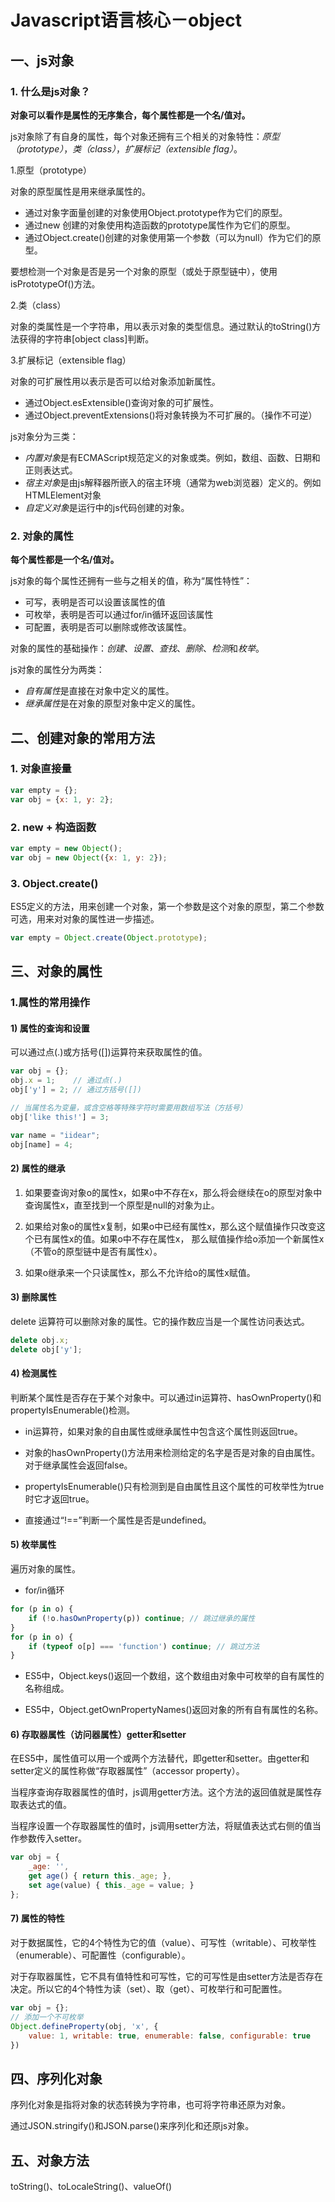# Javascript语言核心－object

## 一、js对象

### 1. 什么是js对象？

**对象可以看作是属性的无序集合，每个属性都是一个名/值对。**

js对象除了有自身的属性，每个对象还拥有三个相关的对象特性：*原型（prototype）*，*类（class）*，*扩展标记（extensible flag）*。

1.原型（prototype）

对象的原型属性是用来继承属性的。

- 通过对象字面量创建的对象使用Object.prototype作为它们的原型。
- 通过new 创建的对象使用构造函数的prototype属性作为它们的原型。
- 通过Object.create()创建的对象使用第一个参数（可以为null）作为它们的原型。

要想检测一个对象是否是另一个对象的原型（或处于原型链中），使用isPrototypeOf()方法。

2.类（class）

对象的类属性是一个字符串，用以表示对象的类型信息。通过默认的toString()方法获得的字符串[object class]判断。

3.扩展标记（extensible flag）

对象的可扩展性用以表示是否可以给对象添加新属性。

- 通过Object.esExtensible()查询对象的可扩展性。
- 通过Object.preventExtensions()将对象转换为不可扩展的。（操作不可逆）

js对象分为三类：

- *内置对象*是有ECMAScript规范定义的对象或类。例如，数组、函数、日期和正则表达式。
- *宿主对象*是由js解释器所嵌入的宿主环境（通常为web浏览器）定义的。例如HTMLElement对象
- *自定义对象*是运行中的js代码创建的对象。


### 2. 对象的属性

**每个属性都是一个名/值对。**

js对象的每个属性还拥有一些与之相关的值，称为“属性特性”：

- 可写，表明是否可以设置该属性的值
- 可枚举，表明是否可以通过for/in循环返回该属性
- 可配置，表明是否可以删除或修改该属性。

对象的属性的基础操作：*创建*、*设置*、*查找*、*删除*、*检测*和*枚举*。

js对象的属性分为两类：

- *自有属性*是直接在对象中定义的属性。
- *继承属性*是在对象的原型对象中定义的属性。


## 二、创建对象的常用方法

### 1. 对象直接量

```javascript
var empty = {};
var obj = {x: 1, y: 2};
```

### 2. new + 构造函数

```javascript
var empty = new Object();
var obj = new Object({x: 1, y: 2});
```

### 3. Object.create()

ES5定义的方法，用来创建一个对象，第一个参数是这个对象的原型，第二个参数可选，用来对对象的属性进一步描述。

```javascript
var empty = Object.create(Object.prototype);
```

## 三、对象的属性

### 1.属性的常用操作

#### 1) 属性的查询和设置

可以通过点(.)或方括号([])运算符来获取属性的值。

```javascript
var obj = {};
obj.x = 1;    // 通过点(.)
obj['y'] = 2; // 通过方括号([])

// 当属性名为变量，或含空格等特殊字符时需要用数组写法（方括号）
obj['like this!'] = 3;

var name = "iidear";
obj[name] = 4;
```

#### 2) 属性的继承

1. 如果要查询对象o的属性x，如果o中不存在x，那么将会继续在o的原型对象中查询属性x，直至找到一个原型是null的对象为止。

2. 如果给对象o的属性x复制，如果o中已经有属性x，那么这个赋值操作只改变这个已有属性x的值。如果o中不存在属性x，
那么赋值操作给o添加一个新属性x（不管o的原型链中是否有属性x）。

3. 如果o继承来一个只读属性x，那么不允许给o的属性x赋值。

#### 3) 删除属性

delete 运算符可以删除对象的属性。它的操作数应当是一个属性访问表达式。

```javascript
delete obj.x;
delete obj['y'];
```

#### 4) 检测属性

判断某个属性是否存在于某个对象中。可以通过in运算符、hasOwnProperty()和propertyIsEnumerable()检测。

- in运算符，如果对象的自由属性或继承属性中包含这个属性则返回true。

- 对象的hasOwnProperty()方法用来检测给定的名字是否是对象的自由属性。对于继承属性会返回false。

- propertyIsEnumerable()只有检测到是自由属性且这个属性的可枚举性为true时它才返回true。

- 直接通过“!==”判断一个属性是否是undefined。

#### 5) 枚举属性

遍历对象的属性。

- for/in循环

```javascript
for (p in o) {
    if (!o.hasOwnProperty(p)) continue; // 跳过继承的属性
}
for (p in o) {
    if (typeof o[p] === 'function') continue; // 跳过方法
}
```

- ES5中，Object.keys()返回一个数组，这个数组由对象中可枚举的自有属性的名称组成。

- ES5中，Object.getOwnPropertyNames()返回对象的所有自有属性的名称。

#### 6) 存取器属性（访问器属性）getter和setter

在ES5中，属性值可以用一个或两个方法替代，即getter和setter。由getter和setter定义的属性称做“存取器属性”（accessor property）。

当程序查询存取器属性的值时，js调用getter方法。这个方法的返回值就是属性存取表达式的值。

当程序设置一个存取器属性的值时，js调用setter方法，将赋值表达式右侧的值当作参数传入setter。

```javascript
var obj = {
    _age: '',
    get age() { return this._age; },
    set age(value) { this._age = value; }
};
```

#### 7) 属性的特性

对于数据属性，它的4个特性为它的值（value）、可写性（writable）、可枚举性（enumerable）、可配置性（configurable）。

对于存取器属性，它不具有值特性和可写性，它的可写性是由setter方法是否存在决定。所以它的4个特性为读（set）、取（get）、可枚举行和可配置性。

```javascript
var obj = {};
// 添加一个不可枚举
Object.defineProperty(obj, 'x', {
    value: 1, writable: true, enumerable: false, configurable: true
})
```



## 四、序列化对象

序列化对象是指将对象的状态转换为字符串，也可将字符串还原为对象。

通过JSON.stringify()和JSON.parse()来序列化和还原js对象。

## 五、对象方法
toString()、toLocaleString()、valueOf()

